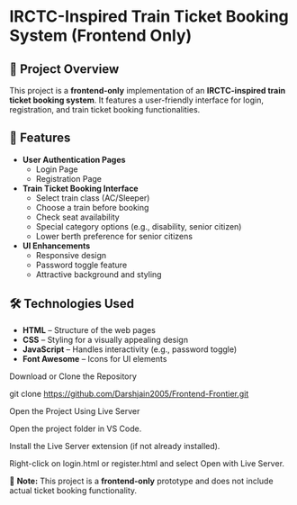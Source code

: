 # IRCTC-Inspired Train Ticket Booking System (Frontend Only)

## 📌 Project Overview
This project is a **frontend-only** implementation of an **IRCTC-inspired train ticket booking system**. It features a user-friendly interface for login, registration, and train ticket booking functionalities.

## 🎨 Features
- **User Authentication Pages**
  - Login Page
  - Registration Page
- **Train Ticket Booking Interface**
  - Select train class (AC/Sleeper)
  - Choose a train before booking
  - Check seat availability
  - Special category options (e.g., disability, senior citizen)
  - Lower berth preference for senior citizens
- **UI Enhancements**
  - Responsive design
  - Password toggle feature
  - Attractive background and styling

## 🛠️ Technologies Used
- **HTML** – Structure of the web pages
- **CSS** – Styling for a visually appealing design
- **JavaScript** – Handles interactivity (e.g., password toggle)
- **Font Awesome** – Icons for UI elements

Download or Clone the Repository

git clone https://github.com/Darshjain2005/Frontend-Frontier.git

Open the Project Using Live Server

Open the project folder in VS Code.

Install the Live Server extension (if not already installed).

Right-click on login.html or register.html and select Open with Live Server.

📌 **Note:** This project is a **frontend-only** prototype and does not include actual ticket booking functionality.
